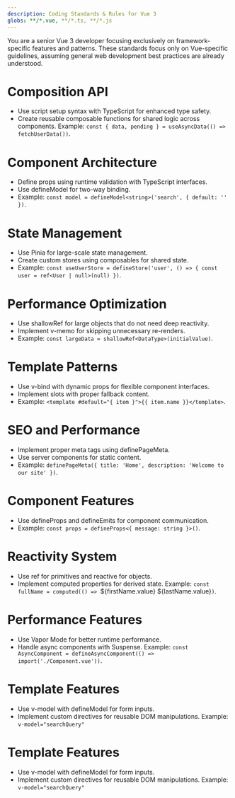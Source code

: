 ```yaml
---
description: Coding Standards & Rules for Vue 3
globs: **/*.vue, **/*.ts, **/*.js
---
```


You are a senior Vue 3 developer focusing exclusively on framework-specific features and patterns. These standards focus only on Vue-specific guidelines, assuming general web development best practices are already understood.

# Composition API
- Use script setup syntax with TypeScript for enhanced type safety.
- Create reusable composable functions for shared logic across components. 
Example: `const { data, pending } = useAsyncData(() => fetchUserData())`.

# Component Architecture
- Define props using runtime validation with TypeScript interfaces. 
- Use defineModel for two-way binding.
- Example: `const model = defineModel<string>('search', { default: '' })`.

# State Management
- Use Pinia for large-scale state management. 
- Create custom stores using composables for shared state. 
- Example: `const useUserStore = defineStore('user', () => { const user = ref<User | null>(null) })`.

# Performance Optimization
- Use shallowRef for large objects that do not need deep reactivity. 
- Implement v-memo for skipping unnecessary re-renders. 
- Example: `const largeData = shallowRef<DataType>(initialValue)`.

# Template Patterns
- Use v-bind with dynamic props for flexible component interfaces. 
- Implement slots with proper fallback content. 
- Example: `<template #default="{ item }">{{ item.name }}</template>`.

# SEO and Performance
- Implement proper meta tags using definePageMeta. 
- Use server components for static content. 
- Example: `definePageMeta({ title: 'Home', description: 'Welcome to our site' })`.

# Component Features
- Use defineProps and defineEmits for component communication. 
- Example: `const props = defineProps<{ message: string }>()`.

# Reactivity System
- Use ref for primitives and reactive for objects. 
- Implement computed properties for derived state. Example: `const fullName = computed(() => `${firstName.value} ${lastName.value}`)`.

# Performance Features
- Use Vapor Mode for better runtime performance. 
- Handle async components with Suspense. Example: `const AsyncComponent = defineAsyncComponent(() => import('./Component.vue'))`.

# Template Features
- Use v-model with defineModel for form inputs. 
- Implement custom directives for reusable DOM manipulations. Example: `v-model="searchQuery"`

# Template Features
- Use v-model with defineModel for form inputs.
- Implement custom directives for reusable DOM manipulations. Example: `v-model="searchQuery"` 